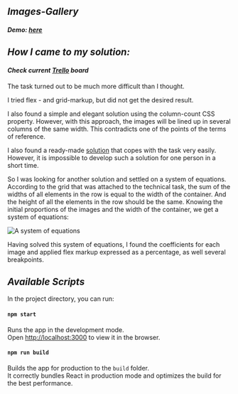 ## _Images-Gallery_

#### _Demo: [here]()_

## _How I came to my solution:_

#### _Check current [Trello](https://trello.com/b/7Irt4fJv) board_
The task turned out to be much more difficult than I thought.

I tried flex - and grid-markup, but did not get the desired result.

I also found a simple and elegant solution using the column-count CSS property. However, with this approach, the images will be lined up in several columns of the same width. This contradicts one of the points of the terms of reference.

I also found a ready-made [solution](https://codesandbox.io/s/9yx911wl9y?file=/index.js) that copes with the task very easily. However, it is impossible to develop such a solution for one person in a short time.

So I was looking for another solution and settled on a system of equations. According to the grid that was attached to the technical task, the sum of the widths of all elements in the row is equal to the width of the container. And the height of all the elements in the row should be the same. Knowing the initial proportions of the images and the width of the container, we get a system of equations:

![A system of equations](https://firebasestorage.googleapis.com/v0/b/upload-files-9d7e9.appspot.com/o/hidden%2Fcoeff.jpg?alt=media&token=7044dc31-5e21-4c7d-84f9-fd42a0e6e16b)

Having solved this system of equations, I found the coefficients 
for each image and applied flex markup expressed as a percentage, 
as well several breakpoints.

## _Available Scripts_

In the project directory, you can run:

#### `npm start`

Runs the app in the development mode.\
Open [http://localhost:3000](http://localhost:3000) to view it in the browser.

#### `npm run build`

Builds the app for production to the `build` folder.\
It correctly bundles React in production mode and optimizes the build for the best performance.
